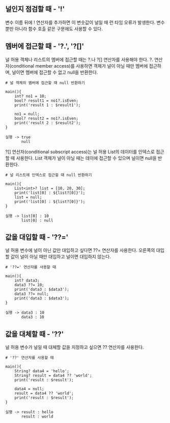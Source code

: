 ## 널인지 점검할 때 - '!'

변수 이름 뒤에 ! 연산자를 추가하면 이 변숫값이 널일 때 런 타임 오류가 발생한다. 변수 뿐만 아니라 함수 호출 같은 구문에도 사용할 수 있다.

## 멤버에 접근할 때 - '?.', '?[]'

널 허용 객체나 리스트의 멤버에 접근할 때는 ?.나 ?[] 연산자를 사용해야 한다. ?. 연산자(conditional member access)를 사용하면 객체가 널이 아닐 때만 멤버에 접근하며, 널이면 멤버에 접근할 수 없고 null을 반환한다.
```
# 널 객체의 멤버에 접근할 때 null 반환하기

main(){
    int? no1 = 10;
    bool? result1 = no1?.isEven;
    print('result 1 : $result1');

    no1 = null;
    bool? result2 = no1?.isEven;
    print('result 2 : $result2');
}

실행 -> true
       null
```

?[] 연산자(conditional subscript access)는 널 허용 List의 데이터를 인덱스로 접근할 때 사용한다. List 객체가 널이 아닐 때는 데이에 접근할 수 있으며 널이면 null을 반환한다.
```
# 널 리스트에 인덱스로 접근할 때 null 반환하기

main(){
    List<int>? list = [10, 20, 30];
    print('list[0] : ${list?[0]}');
    list = null;
    print('list[0] : ${list?[0]}');
}

실행 -> list[0] : 10
       list[0] : null
```

## 값을 대입할 때 - '??='

널 허용 변수에 널이 아닌 값만 대입하고 싶다면 ??= 연산자를 사용한다. 오른쪽의 대입할 값이 널이 아닐 때만 대입하고 널이면 대입하지 않는다.
```
# '??=' 연산자를 사용할 때

main(){
    int? data3;
    data3 ??= 10;
    print('data3 : $data3');
    data3 ??= null;
    print('data3 : $data3');
}

실행 -> data3 : 10
       data3 : 10
```

## 값을 대체할 때 - '??'

널 허용 변수가 널일 때 대체할 값을 지정하고 싶으면 ?? 연산자를 사용한다.
```
# '??' 연산자를 사용할 때

main(){
    String? data4 = 'hello';
    String? result = data4 ?? 'world';
    print('result : $result');

    data4 = null;
    result = data4 ?? 'world';
    print('result : $result');
}

실행 -> result : hello
       result : world
```